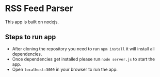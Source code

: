 # RSS Feed Parser
 
This app is built on nodejs.

## Steps to run app

* After cloning the repository you need to run `npm install` it will install all dependencies.
* Once dependencies get installed please run `node server.js` to start the app.
* Open `localhost:3000` in your browser to run the app.